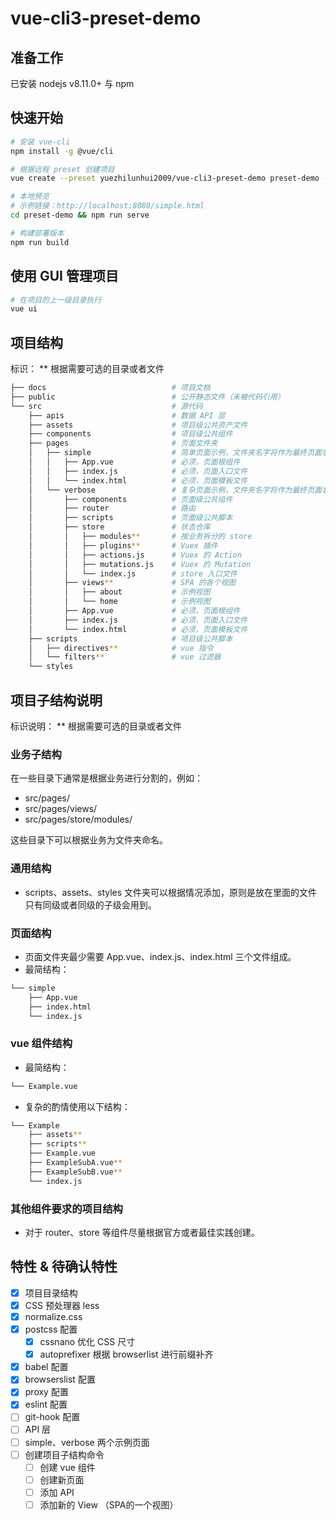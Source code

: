 # vue-cli3-preset-demo

## 准备工作
已安装 nodejs v8.11.0+ 与 npm

## 快速开始
```bash
# 安装 vue-cli
npm install -g @vue/cli

# 根据远程 preset 创建项目 
vue create --preset yuezhilunhui2009/vue-cli3-preset-demo preset-demo --bare

# 本地预览
# 示例链接：http://localhost:8080/simple.html
cd preset-demo && npm run serve

# 构建部署版本
npm run build
```

## 使用 GUI 管理项目
```bash
# 在项目的上一级目录执行
vue ui
```

## 项目结构
标识：
** 根据需要可选的目录或者文件

```bash
├── docs                            # 项目文档
├── public                          # 公开静态文件（未被代码引用）
└── src                             # 源代码
    ├── apis                        # 数据 API 层
    ├── assets                      # 项目级公共资产文件
    ├── components                  # 项目级公共组件
    ├── pages                       # 页面文件夹
    │   ├── simple                  # 简单页面示例，文件夹名字将作为最终页面名字，例如：dist/simple.html
    │   │   ├── App.vue             # 必须，页面根组件
    │   │   ├── index.js            # 必须，页面入口文件
    │   │   └── index.html          # 必须，页面模板文件
    │   └── verbose                 # 复杂页面示例，文件夹名字将作为最终页面名字，例如：dist/verbose.html
    │       ├── components          # 页面级公共组件
    │       ├── router              # 路由
    │       ├── scripts             # 页面级公共脚本
    │       ├── store               # 状态仓库
    │       │   ├── modules**       # 按业务拆分的 store
    │       │   ├── plugins**       # Vuex 插件
    │       │   ├── actions.js      # Vuex 的 Action
    │       │   ├── mutations.js    # Vuex 的 Mutation
    │       │   └── index.js        # store 入口文件
    │       ├── views**             # SPA 的各个视图
    │       │   ├── about           # 示例视图
    │       │   └── home            # 示例视图
    │       ├── App.vue             # 必须，页面根组件
    │       ├── index.js            # 必须，页面入口文件
    │       └── index.html          # 必须，页面模板文件
    ├── scripts                     # 项目级公共脚本
    │   ├── directives**            # vue 指令
    │   └── filters**               # vue 过滤器
    └── styles
```

## 项目子结构说明
标识说明：
** 根据需要可选的目录或者文件

### 业务子结构
在一些目录下通常是根据业务进行分割的，例如：

* src/pages/
* src/pages/views/
* src/pages/store/modules/

这些目录下可以根据业务为文件夹命名。

### 通用结构
* scripts、assets、styles 文件夹可以根据情况添加，原则是放在里面的文件只有同级或者同级的子级会用到。

### 页面结构
* 页面文件夹最少需要 App.vue、index.js、index.html 三个文件组成。
* 最简结构：
```bash
└── simple
    ├── App.vue
    ├── index.html
    └── index.js
```

### vue 组件结构
* 最简结构：
```bash
└── Example.vue
```

* 复杂的酌情使用以下结构：
```bash
└── Example
    ├── assets**
    ├── scripts**
    ├── Example.vue
    ├── ExampleSubA.vue**
    ├── ExampleSubB.vue**
    └── index.js
```

### 其他组件要求的项目结构
* 对于 router、store 等组件尽量根据官方或者最佳实践创建。

<!--
## 阅读详细工程文档
```bash
# 本地预览
npm run docs:dev

# 构建部署版本
npm run docs:build
```
-->

## 特性 & 待确认特性
- [x] 项目目录结构
- [x] CSS 预处理器 less
- [x] normalize.css
- [x] postcss 配置
    - [x] cssnano 优化 CSS 尺寸
    - [x] autoprefixer 根据 browserlist 进行前缀补齐
- [x] babel 配置
- [x] browserslist 配置
- [x] proxy 配置
- [x] eslint 配置
- [ ] git-hook 配置
- [ ] API 层
- [ ] simple、verbose 两个示例页面
- [ ] 创建项目子结构命令
    - [ ] 创建 vue 组件
    - [ ] 创建新页面
    - [ ] 添加 API
    - [ ] 添加新的 View （SPA的一个视图）
